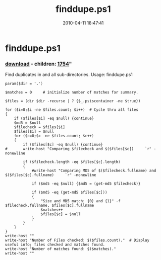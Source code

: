 ﻿---
pid:            1753
parent:         0
children:       1754
poster:         James Gentile
title:          finddupe.ps1
date:           2010-04-11 18:47:41
format:         posh
---

# finddupe.ps1

### [download](1753.ps1) - children: [1754](1754.md)"

Find duplicates in <directory> and all sub-directories. Usage: finddupe.ps1 <directory>

```posh
param($dir = '.')

$matches = 0     # initialize number of matches for summary.

$files = (dir $dir -recurse | ? {$_.psiscontainer -ne $true})

for ($i=0;$i -ne $files.count; $i++)  # Cycle thru all files
{
	if ($files[$i] -eq $null) {continue}
	$md5 = $null
	$filecheck = $files[$i]
	$files[$i] = $null	
	for ($c=0;$c -ne $files.count; $c++)
	{
		if ($files[$c] -eq $null) {continue}
#		write-host "Comparing $filecheck and $($files[$c])     `r" -nonewline
	
		if ($filecheck.length -eq $files[$c].length)
		{
			#write-host "Comparing MD5 of $($filecheck.fullname) and $($files[$c].fullname)     `r" -nonewline	

			if ($md5 -eq $null) {$md5 = (get-md5 $filecheck)}

			if ($md5 -eq (get-md5 $files[$c]))
			{
				"Size and MD5 match: {0} and {1}" -f $filecheck.fullname, $files[$c].fullname
				$matches++
				$files[$c] = $null
			}
		}
	}
}
write-host ""
write-host "Number of Files checked: $($files.count)."	# Display useful info; files checked and matches found.
write-host "Number of matches found: $($matches)."
write-host ""
```

